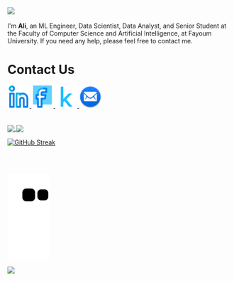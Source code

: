 <!--     Header -->
<img src="https://capsule-render.vercel.app/api?type=waving&color=gradient&height=200&section=header&text=Hello%20World!😁&fontSize=70&animation=blink&fontAlign=33&fontAlignY=30" />
<!--     Paragragh -->
<p>I'm <b>Ali</b>, an ML Engineer, Data Scientist, Data Analyst, and Senior Student at the Faculty of Computer Science and Artificial Intelligence, at Fayoum University. If you need any help, please feel free to contact me.</p>
<!--     Links -->

<h1>Contact Us</h1>
<a href="https://www.linkedin.com/in/ِali-mohamed-4218391b1">
  <img height="50" src="linkedin.png"/>
</a>
<a href="https://www.facebook.com/profile.php?id=100078176362609&mibextid=b06tZ0">
  <img height="50" src="facebook.png"/>
</a>
<a href="https://www.kaggle.com/alimohamed01">
  <img height="50" src="kaggle.png"/>
</a>
<a href="mailto:alim9hamem1000@gmail.com">
  <img height="50" src="email.png"/>
</a>
<!--     Stats -->
<br>
<br>
<br> 

<a href="https://github.com/alim9hamed/github-readme-stats">
  <img height=200 align="center" src="https://github-readme-stats.vercel.app/api?username=alim9hamed" />
</a>
<a href="https://github.com/alim9hamed/convoychat">
  <img height=200 align="center" src="https://github-readme-stats.vercel.app/api/top-langs?username=alim9hamed&layout=compact&langs_count=8&card_width=500" />
</a>

[![GitHub Streak](https://github-readme-streak-stats.herokuapp.com?user=alim9hamed&theme=prussian&hide_border=true&border_radius=10&date_format=%5BY%20%5DM%20j&exclude_days=Sun%2CMon%2CTue%2CWed%2CThu%2CFri%2CSat&card_width=1000)](https://git.io/streak-stats)
<!--     Snake Game -->
<br>
<br>

![snake gif](https://github.com/alim9hamed/alim9hamed/blob/output/github-contribution-grid-snake.svg)
<!--     Footer -->
<img src="https://capsule-render.vercel.app/api?type=waving&color=gradient&height=100&section=footer&fontSize=70&animation=blink&fontAlign=33&fontAlignY=30" />

